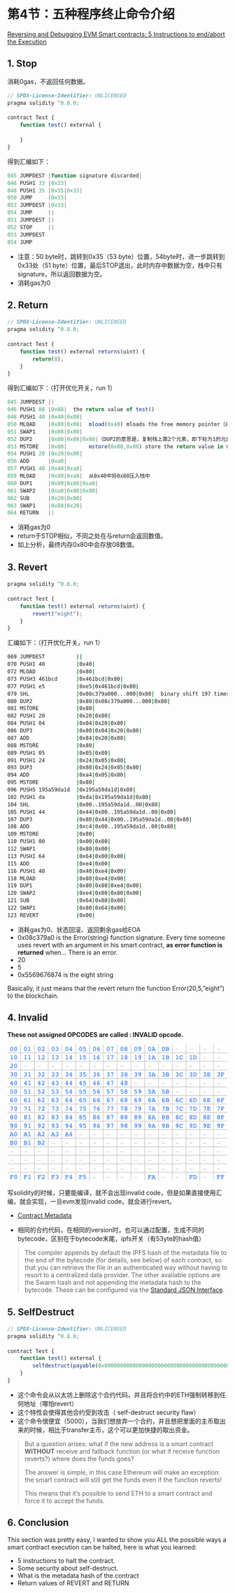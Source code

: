 # 第4节：五种程序终止命令介绍

[Reversing and Debugging EVM Smart contracts: 5 Instructions to end/abort the Execution](https://medium.com/@TrustChain/reversing-and-debugging-evm-the-end-of-time-part-4-3eafe5b0511a)



## 1. Stop

消耗0gas，不返回任何数据。

```js
// SPDX-License-Identifier: UNLICENSED
pragma solidity ^0.8.0;

contract Test {
    function test() external {

    }
}
```

得到汇编如下：

```js
045 JUMPDEST |function signature discarded|
046 PUSH1 33 |0x33|
048 PUSH1 35 |0x35|0x33|
050 JUMP     |0x33|
053 JUMPDEST |0x33|
054 JUMP     ||
051 JUMPDEST ||
052 STOP     ||
053 JUMPDEST
054 JUMP
```

- 注意：50 byte时，跳转到0x35（53 byte）位置，54byte时，进一步跳转到0x33处（51 byte）位置，最后STOP退出，此时内存中数据为空，栈中只有signature，所以返回数据为空。
- 消耗gas为0



## 2. Return

```js
// SPDX-License-Identifier: UNLICENSED
pragma solidity ^0.8.0;

contract Test {
    function test() external returns(uint) {
        return(8);
    }
}
```

得到汇编如下：（打开优化开关，run 1）

```js
045 JUMPDEST ||
046 PUSH1 08 |0x08|  the return value of test()
048 PUSH1 40 |0x40|0x08|
050 MLOAD    |0x80|0x08|  mload(0x40) mloads the free memory pointer（内存中的值不会被清除或覆盖）
051 SWAP1    |0x08|0x80|
052 DUP2     |0x80|0x08|0x80|（DUP2的意思是，复制栈上第2个元素，即下标为1的元素）
053 MSTORE   |0x80|       mstore(0x80,0x08) store the return value in memory[0x80]，把08放到0x80中
054 PUSH1 20 |0x20|0x80|
056 ADD      |0xa0|
057 PUSH1 40 |0x40|0xa0|
059 MLOAD    |0x80|0xa0|  从0x40中将0x80压入栈中
060 DUP1     |0x80|0x80|0xa0|
061 SWAP2    |0xa0|0x80|0x80|
062 SUB      |0x20|0x80|
063 SWAP1    |0x80|0x20|
064 RETURN   ||
```

- 消耗gas为0
- return于STOP相似，不同之处在与return会返回数值。
- 如上分析，最终内存0x80中会存放08数值。



## 3. Revert

```js
pragma solidity ^0.8.0;

contract Test {
    function test() external returns(uint) {
        revert("eight");
    }
}
```

汇编如下：（打开优化开关，run 1）

```sh
069 JUMPDEST          ||
070 PUSH1 40          |0x40|
072 MLOAD             |0x80|
073 PUSH3 461bcd      |0x461bcd|0x80|
077 PUSH1 e5          |0xe5|0x461bcd|0x80|
079 SHL               |0x08c379a000...000|0x80|  binary shift 197 times (e5 in hex), YES a binary shift can modify hex numbers...
080 DUP2              |0x80|0x08c379a000...000|0x80|
081 MSTORE            |0x80|
082 PUSH1 20          |0x20|0x80|
084 PUSH1 04          |0x04|0x20|0x80|
086 DUP3              |0x80|0x04|0x20|0x80|
087 ADD               |0x84|0x20|0x80|
088 MSTORE            |0x80|
089 PUSH1 05          |0x05|0x80|
091 PUSH1 24          |0x24|0x05|0x80|
093 DUP3              |0x80|0x24|0x05|0x80|
094 ADD               |0xa4|0x05|0x80|
095 MSTORE            |0x80|
096 PUSH5 195a59da1d  |0x195a59da1d|0x80|
102 PUSH1 da          |0xda|0x195a59da1d|0x80|
104 SHL               |0x00..195a59da1d..00|0x80|
105 PUSH1 44          |0x44|0x00..195a59da1d..00|0x80|
107 DUP3              |0x80|0x44|0x00..195a59da1d..00|0x80|
108 ADD               |0xc4|0x00..195a59da1d..00|0x80|
109 MSTORE            |0x80|
110 PUSH1 00          |0x00|0x80|
112 SWAP1             |0x80|0x00|
113 PUSH1 64          |0x64|0x80|0x00|
115 ADD               |0xe4|0x00|
116 PUSH1 40          |0x40|0xe4|0x00|
118 MLOAD             |0x80|0xe4|0x00|
119 DUP1              |0x80|0x80|0xe4|0x00|
120 SWAP2             |0xe4|0x80|0x80|0x00|
121 SUB               |0x64|0x80|0x00|
122 SWAP1             |0x80|0x64|0x00|
123 REVERT            |0x00|
```

- 消耗gas为0、状态回滚、返回剩余gas给EOA
- 0x08c379a0 is the Error(string) function signature. Every time someone uses revert with an argument in his smart contract, **as error function is returned** when… There is an error.
- 20
- 5
- 0x5569676874 is the eight string

Basically, it just means that the revert return the function Error(20,5,”eight”) to the blockchain.



## 4. Invalid

**These not assigned OPCODES are called : INVALID opcode.**

![image-20221104163118696](assets/image-20221104163118696.png)



写solidity的时候，只要能编译，就不会出现invalid code，但是如果直接使用汇编，就会实现，一旦evm发现invalid code，就会进行revert。

- [Contract Metadata](https://docs.soliditylang.org/en/v0.8.13/metadata.html)

- 相同的合约代码，在相同的version时，也可以通过配置，生成不同的bytecode，区别在于bytecode末尾，ipfs开关（有53yte的hash值）

> The compiler appends by default the IPFS hash of the metadata file to the end of the bytecode (for details, see below) of each contract, so that you can retrieve the file in an authenticated way without having to resort to a centralized data provider. The other available options are the Swarm hash and not appending the metadata hash to the bytecode. These can be configured via the [Standard JSON Interface](https://docs.soliditylang.org/en/v0.8.13/using-the-compiler.html#compiler-api).



## 5. SelfDestruct

```js
// SPDX-License-Identifier: UNLICENSED
pragma solidity ^0.8.0;

contract Test {
    function test() external {
        selfdestruct(payable(0x0000000000000000000000000000000000000000));
    }
}
```

- 这个命令会从以太坊上删除这个合约代码，并且将合约中的ETH强制转移到任何地址（哪怕revert）
- 这个特性会使得其他合约受到攻击（ self-destruct security flaw）
- 这个命令很便宜（5000），当我们想放弃一个合约，并且想把里面的主币取出来的时候，相比于transfer主币，这个可以更加快捷的取出资金。

> But a question arises: what if the new address is a smart contract **WITHOUT** receive and fallback function (or what if receive function reverts?) where does the funds goes?
>
> The answer is simple, in this case Ethereum will make an exception: the smart contract will still get the funds even if the function reverts!
>
> This means that it’s possible to send ETH to a smart contract and force it to accept the funds.



## 6. Conclusion

This section was pretty easy, I wanted to show you ALL the possible ways a smart contract execution can be halted, here is what you learned:

- 5 instructions to halt the contract.
- Some security about self-destruct.
- What is the metadata hash of the contract
- Return values of REVERT and RETURN
